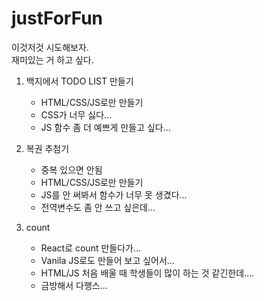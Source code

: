 # justForFun
이것저것 시도해보자.</br>
재미있는 거 하고 싶다.

1. 백지에서 TODO LIST 만들기
    - HTML/CSS/JS로만 만들기
    - CSS가 너무 싫다...
    - JS 함수 좀 더 예쁘게 만들고 싶다...
    
2. 복권 추첨기
    - 중복 있으면 안됨
    - HTML/CSS/JS로만 만들기
    - JS를 안 써봐서 함수가 너무 못 생겼다...
    - 전역변수도 좀 안 쓰고 싶은데...

3. count
    - React로 count 만들다가...
    - Vanila JS로도 만들어 보고 싶어서...
    - HTML/JS 처음 배울 때 학생들이 많이 하는 것 같긴한데....
    - 금방해서 다행스...